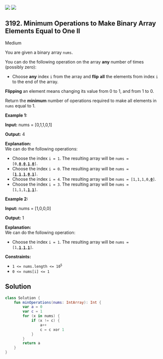 [![](https://img.shields.io/github/stars/javadev/LeetCode-in-Kotlin?label=Stars&style=flat-square)](https://github.com/javadev/LeetCode-in-Kotlin)
[![](https://img.shields.io/github/forks/javadev/LeetCode-in-Kotlin?label=Fork%20me%20on%20GitHub%20&style=flat-square)](https://github.com/javadev/LeetCode-in-Kotlin/fork)

## 3192\. Minimum Operations to Make Binary Array Elements Equal to One II

Medium

You are given a binary array `nums`.

You can do the following operation on the array **any** number of times (possibly zero):

*   Choose **any** index `i` from the array and **flip** **all** the elements from index `i` to the end of the array.

**Flipping** an element means changing its value from 0 to 1, and from 1 to 0.

Return the **minimum** number of operations required to make all elements in `nums` equal to 1.

**Example 1:**

**Input:** nums = [0,1,1,0,1]

**Output:** 4

**Explanation:**   
 We can do the following operations:

*   Choose the index `i = 1`. The resulting array will be <code>nums = [0,<ins>**0**</ins>,<ins>**0**</ins>,<ins>**1**</ins>,<ins>**0**</ins>]</code>.
*   Choose the index `i = 0`. The resulting array will be <code>nums = [<ins>**1**</ins>,<ins>**1**</ins>,<ins>**1**</ins>,<ins>**0**</ins>,<ins>**1**</ins>]</code>.
*   Choose the index `i = 4`. The resulting array will be <code>nums = [1,1,1,0,<ins>**0**</ins>]</code>.
*   Choose the index `i = 3`. The resulting array will be <code>nums = [1,1,1,<ins>**1**</ins>,<ins>**1**</ins>]</code>.

**Example 2:**

**Input:** nums = [1,0,0,0]

**Output:** 1

**Explanation:**   
 We can do the following operation:

*   Choose the index `i = 1`. The resulting array will be <code>nums = [1,<ins>**1**</ins>,<ins>**1**</ins>,<ins>**1**</ins>]</code>.

**Constraints:**

*   <code>1 <= nums.length <= 10<sup>5</sup></code>
*   `0 <= nums[i] <= 1`

## Solution

```kotlin
class Solution {
    fun minOperations(nums: IntArray): Int {
        var a = 0
        var c = 1
        for (x in nums) {
            if (x != c) {
                a++
                c = c xor 1
            }
        }
        return a
    }
}
```